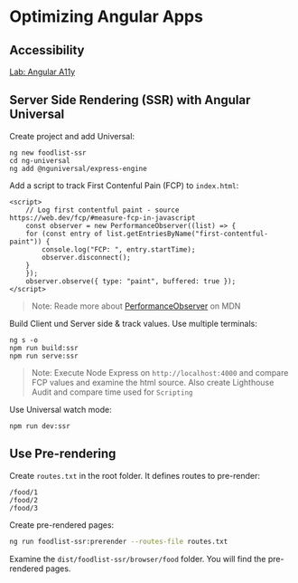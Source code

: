# Optimizing Angular Apps
## Accessibility

[Lab: Angular A11y](https://codelabs.developers.google.com/angular-a11y)

## Server Side Rendering (SSR) with Angular Universal

Create project and add Universal:

```
ng new foodlist-ssr
cd ng-universal
ng add @nguniversal/express-engine
```

Add a script to track First Contenful Pain (FCP) to `index.html`:

```
<script>
    // Log first contentful paint - source https://web.dev/fcp/#measure-fcp-in-javascript
    const observer = new PerformanceObserver((list) => {
    for (const entry of list.getEntriesByName("first-contentful-paint")) {
        console.log("FCP: ", entry.startTime);
        observer.disconnect();
    }
    });
    observer.observe({ type: "paint", buffered: true });
</script>
```

> Note: Reade more about [PerformanceObserver](https://developer.mozilla.org/en-US/docs/Web/API/PerformanceObserver) on MDN

Build Client und Server side & track values. Use multiple terminals:

```
ng s -o
npm run build:ssr
npm run serve:ssr
```

> Note: Execute Node Express on `http://localhost:4000` and compare FCP values and examine the html source. Also create Lighthouse Audit and compare time used for `Scripting`

Use Universal watch mode:

```
npm run dev:ssr
```

## Use Pre-rendering

Create `routes.txt` in the root folder. It defines routes to pre-render:

```
/food/1
/food/2
/food/3
```
Create pre-rendered pages:

```bash
ng run foodlist-ssr:prerender --routes-file routes.txt
```

Examine the `dist/foodlist-ssr/browser/food` folder. You will find the pre-rendered pages.